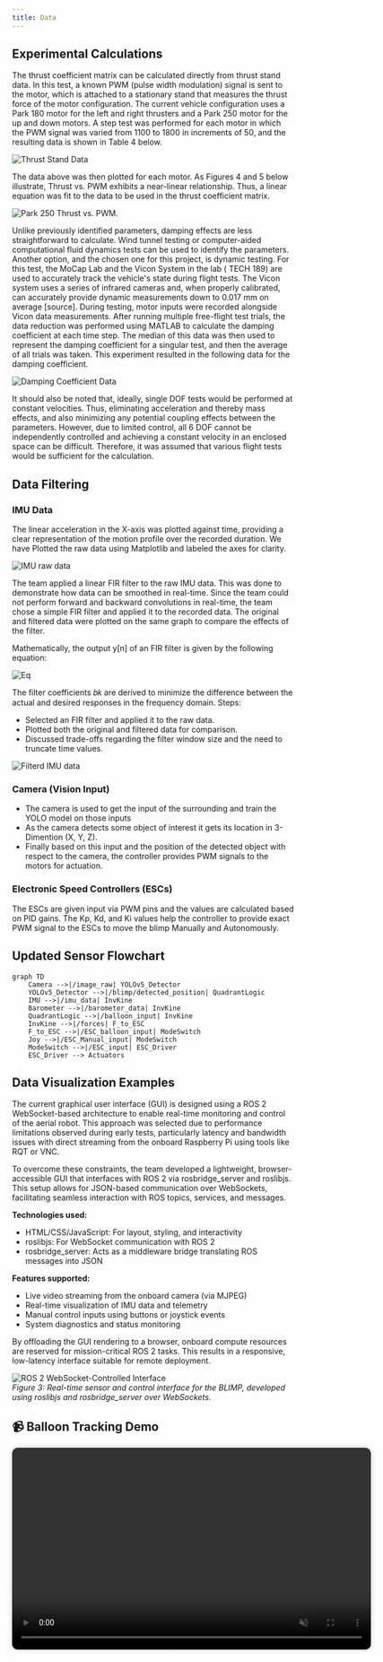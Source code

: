 ```yaml
---
title: Data
---
```


## Experimental Calculations

The thrust coefficient matrix can be calculated directly from thrust stand data. In this test, a known PWM (pulse width modulation) signal is sent to the motor, which is attached to a stationary stand that measures the thrust force of the motor configuration. The current vehicle configuration uses a Park 180 motor for the left and right thrusters and a Park 250 motor for the up and down motors. A step test was performed for each motor in which the PWM signal was varied from 1100 to 1800 in increments of 50, and the resulting data is shown in Table 4 below.

![Thrust Stand Data](./figures/Table4.jpg) 

The data above was then plotted for each motor. As Figures 4 and 5 below illustrate, Thrust vs. PWM exhibits a near-linear relationship. Thus, a linear equation was fit to the data to be used in the thrust coefficient matrix.  

![Park 250 Thrust vs. PWM.](./figures/Figure4_5.jpg) 

Unlike previously identified parameters, damping effects are less straightforward to calculate. Wind tunnel testing or computer-aided computational fluid dynamics tests can be used to identify the parameters. Another option, and the chosen one for this project, is dynamic testing. For this test, the MoCap Lab and the Vicon System in the lab ( TECH 189) are used to accurately track the vehicle's state during flight tests. The Vicon system uses a series of infrared cameras and, when properly calibrated, can accurately provide dynamic measurements down to 0.017 mm on average [source]. During testing, motor inputs were recorded alongside Vicon data measurements. After running multiple free-flight test trials, the data reduction was performed using MATLAB to calculate the damping coefficient at each time step. The median of this data was then used to represent the damping coefficient for a singular test, and then the average of all trials was taken. This experiment resulted in the following data for the damping coefficient.  

![Damping Coefficient Data](./figures/Table5.jpg) 

It should also be noted that, ideally, single DOF tests would be performed at constant velocities. Thus, eliminating acceleration and thereby mass effects, and also minimizing any potential coupling effects between the parameters. However, due to limited control, all 6 DOF cannot be independently controlled and achieving a constant velocity in an enclosed space can be difficult. Therefore, it was assumed that various flight tests would be sufficient for the calculation.  

## Data Filtering

### IMU Data

The linear acceleration in the X-axis was plotted against time, providing a clear representation of the motion profile over the recorded duration. We have Plotted the raw data using Matplotlib and labeled the axes for clarity.

![IMU raw data](./figures/imu_raw_data.jpg)

The team applied a linear FIR filter to the raw IMU data. This was done to demonstrate how data can be smoothed in real-time. Since the team could not perform forward and backward convolutions in real-time, the team chose a simple FIR filter and applied it to the recorded data. The original and filtered data were plotted on the same graph to compare the effects of the filter.

Mathematically, the output y[n] of an FIR filter is given by the following equation:

![Eq](./figures/Filter%20Equation.jpg)

The filter coefficients 𝑏𝑘 are derived to minimize the difference between the actual and desired responses in the frequency domain.
Steps:
- Selected an FIR filter and applied it to the raw data.
- Plotted both the original and filtered data for comparison.
- Discussed trade-offs regarding the filter window size and the need to truncate time values.

![Filterd IMU data](./figures/imu_filtered_data.jpg)


### Camera (Vision Input)
- The camera is used to get the input of the surrounding and train the YOLO model on those inputs
- As the camera detects some object of interest it gets its location in 3-Dimention (X, Y, Z).
- Finally based on this input and the position of the detected object with respect to the camera, the controller provides PWM signals to the motors for actuation.

### Electronic Speed Controllers (ESCs)

The ESCs are given input via PWM pins and the values are calculated based on PID gains. The Kp, Kd, and Ki values help the controller to provide exact PWM signal to the ESCs to move the blimp Manually and Autonomously.

## Updated Sensor Flowchart

```mermaid
graph TD
    Camera -->|/image_raw| YOLOv5_Detector
    YOLOv5_Detector -->|/blimp/detected_position| QuadrantLogic
    IMU -->|/imu_data| InvKine
    Barometer -->|/barometer_data| InvKine
    QuadrantLogic -->|/balloon_input| InvKine
    InvKine -->|/forces| F_to_ESC
    F_to_ESC -->|/ESC_balloon_input| ModeSwitch
    Joy -->|/ESC_Manual_input| ModeSwitch
    ModeSwitch -->|/ESC_input| ESC_Driver
    ESC_Driver --> Actuators

```
## Data Visualization Examples

The current graphical user interface (GUI) is designed using a ROS 2 WebSocket-based architecture to enable real-time monitoring and control of the aerial robot. This approach was selected due to performance limitations observed during early tests, particularly latency and bandwidth issues with direct streaming from the onboard Raspberry Pi using tools like RQT or VNC.  

To overcome these constraints, the team developed a lightweight, browser-accessible GUI that interfaces with ROS 2 via rosbridge_server and roslibjs. This setup allows for JSON-based communication over WebSockets, facilitating seamless interaction with ROS topics, services, and messages.  

**Technologies used:**  

- HTML/CSS/JavaScript: For layout, styling, and interactivity
- roslibjs: For WebSocket communication with ROS 2
- rosbridge_server: Acts as a middleware bridge translating ROS messages into JSON

**Features supported:**  

- Live video streaming from the onboard camera (via MJPEG)
- Real-time visualization of IMU data and telemetry
- Manual control inputs using buttons or joystick events
- System diagnostics and status monitoring

By offloading the GUI rendering to a browser, onboard compute resources are reserved for mission-critical ROS 2 tasks. This results in a responsive, low-latency interface suitable for remote deployment.  

![ROS 2 WebSocket-Controlled Interface](./figures/blimp_gui.png)  
*Figure 3: Real-time sensor and control interface for the BLIMP, developed using roslibjs and rosbridge_server over WebSockets.*


<h2>📹 Balloon Tracking Demo</h2>

<video controls autoplay muted loop playsinline width="640" height="360" style="border-radius: 10px; box-shadow: 0 0 10px rgba(0,0,0,0.2);">
  <source src="../videos/balloon_detection.mp4" type="video/mp4">
  Your browser does not support the video tag.

## Summary

The system is now capable of:  

- Detecting and tracking a balloon in real time
- Navigating toward the balloon using differential drive
- Halting autonomously upon reaching the success zone
- Publishing and processing filtered IMU sensor data

Next Steps:  

- Fully synchronize the GUI with detection and motor control nodes
- Implement PID control for smoother and more stable navigation
- Add fallback mechanisms when the target is lost
- Fine-tune success detection thresholds
- Log and evaluate system performance using rosbag
